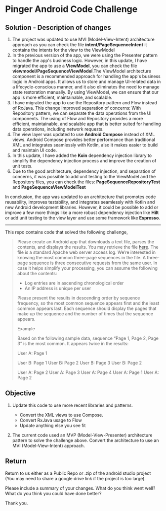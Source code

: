 # Pinger Android Code Challenge

## Solution - Description of changes

1. The project was updated to use MVI (Model-View-Intent) architecture approach as you can check the
   file **intent/PageSequenceIntent** it contains the intents for the view to the ViewModel
2. In the previous version of the app, we were using the Presenter pattern to handle the app's
   business logic. However, in this update, I have migrated the app to use a **ViewModel**, you can
   check the file **viewmodel/PageSequenceViewModel**.The ViewModel architecture component is a
   recommended approach for handling the app's business logic in Android apps. It allows us to store
   and manage UI-related data in a lifecycle-conscious manner, and it also eliminates the need to
   manage state restoration manually. By using ViewModel, we can ensure that our app is more
   efficient, maintainable, and scalable.
3. I have migrated the app to use the Repository pattern and Flow instead of RxJava. This change
   improved separation of concerns: With Repository pattern, we can separate the data operations
   from the UI components. The using of Flow and Repository provides a more efficient, maintainable,
   and scalable app that is better suited for handling data operations, including network requests.
4. The view layer was updated to use **Android Compose** instead of XML views. Android Compose
   provides better performance than traditional XML and integrates seamlessly with Kotlin, also it
   makes easier to build and maintain UI code.
5. In this update, I have added the **Koin** dependency injection library to simplify the dependency
   injection process and improve the creation of unit tests.
6. Due to the good architecture, dependency injection, and separation of concerns, it was possible
   to add unit testing to the ViewModel and the Repository files, you can check the files: **PageSequenceRepositoryTest** and **PageSequenceViewModelTest**

In conclusion, the app was updated to an architecture that promotes code reusability, improves
testability, and integrates seamlessly with Kotlin and new Android development libraries. However,
it could be possible to add or improve a few more things like a more robust dependency injection
like **Hilt** or add unit testing to the view layer and use some framework like **Espresso**.

-----

This repo contains code that solved the following challenge,
> Please create an Android app that downloads a text file, parses the contents, and displays the results. You may retrieve the file [here](https://raw.githubusercontent.com/cplachta-pinger/android_coding_challenge/master/Apache.log). The file is a standard Apache web server access log. We’re interested in knowing the most common three-page sequences in the file. A three-page sequence is three consecutive requests from the same user. In case it helps simplify your processing, you can assume the following about the contents:
> - Log entries are in ascending chronological order
> - An IP address is unique per user
>
> Please present the results in descending order by sequence frequency, so the most common sequence appears first and the least common appears last. Each sequence should display the pages that make up the sequence and the number of times that the sequence appears.
>
> Example
>
> Based on the following sample data, sequence “Page 1, Page 2, Page 3” is the most common. It appears twice in the results:
>
> User A: Page 1
>
> User B: Page 1 User B: Page 2 User B: Page 3 User B: Page 2
>
> User A: Page 2 User A: Page 3 User A: Page 4 User A: Page 1 User A: Page 2

## Objective

1. Update this code to use more recent libraries and patterns.
    - Convert the XML views to use Compose.
    - Convert RxJava usage to Flow
    - Update anything else you see fit

2. The current code used an MVP (Model-View-Presenter) architecture pattern to solve the challenge
   above. Convert the architecture to use an MVI  (Model-View-Intent) approach.

## Return

Return to us either as a Public Repo or .zip of the android studio project (You may need to share a
google drive link if the project is too large).

Please include a summary of your changes. What do you think went well? What do you think you could
have done better?

Thank you.

